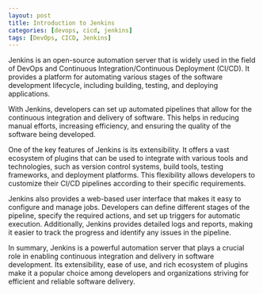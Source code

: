 ```yaml
---
layout: post
title: Introduction to Jenkins
categories: [devops, cicd, jenkins]
tags: [DevOps, CICD, Jenkins]
---
```


Jenkins is an open-source automation server that is widely used in the field of DevOps and Continuous Integration/Continuous Deployment (CI/CD). It provides a platform for automating various stages of the software development lifecycle, including building, testing, and deploying applications.

With Jenkins, developers can set up automated pipelines that allow for the continuous integration and delivery of software. This helps in reducing manual efforts, increasing efficiency, and ensuring the quality of the software being developed.

One of the key features of Jenkins is its extensibility. It offers a vast ecosystem of plugins that can be used to integrate with various tools and technologies, such as version control systems, build tools, testing frameworks, and deployment platforms. This flexibility allows developers to customize their CI/CD pipelines according to their specific requirements.

Jenkins also provides a web-based user interface that makes it easy to configure and manage jobs. Developers can define different stages of the pipeline, specify the required actions, and set up triggers for automatic execution. Additionally, Jenkins provides detailed logs and reports, making it easier to track the progress and identify any issues in the pipeline.

In summary, Jenkins is a powerful automation server that plays a crucial role in enabling continuous integration and delivery in software development. Its extensibility, ease of use, and rich ecosystem of plugins make it a popular choice among developers and organizations striving for efficient and reliable software delivery.